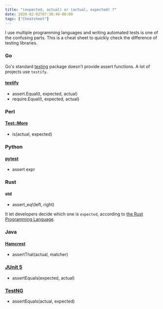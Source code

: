 ```yaml
---
title: "(expected, actual) or (actual, expected) ?"
date: 2020-02-02T07:30:49-08:00
tags: ["Cheatsheet"]
---
```


I use multiple programming languages and writing automated tests is one of the confusing parts. This is a cheat sheet to quickly check the difference of testing libraries.

### Go

Go's standard [testing](https://golang.org/pkg/testing/) package doesn't provide assert functions. A lot of projects use `testify`.

#### [testify](https://github.com/stretchr/testify)

* assert.Equal(t, expected, actual)
* require.Equal(t, expected, actual)

### Perl

#### [Test::More](https://perldoc.perl.org/Test/More.html)

* is(actual, expected)

### Python

#### [pytest](https://docs.pytest.org/en/latest/)

* assert expr

### Rust

#### std

* assert_eq!(left, right)

It let developers decide which one is `expected`, according to [the Rust Programming Language](https://doc.rust-lang.org/book/ch11-01-writing-tests.html).

### Java

#### [Hamcrest](http://hamcrest.org/JavaHamcrest/javadoc/1.3/org/hamcrest/MatcherAssert.html)

* assertThat(actual, matcher)

### [JUnit 5](https://junit.org/junit5/docs/current/api/org.junit.jupiter.api/org/junit/jupiter/api/Assertions.html)

* assertEquals(expected, actual)

### [TestNG](https://www.javadoc.io/doc/org.testng/testng/latest/org/testng/Assert.html)

* assertEquals(actual, expected)
